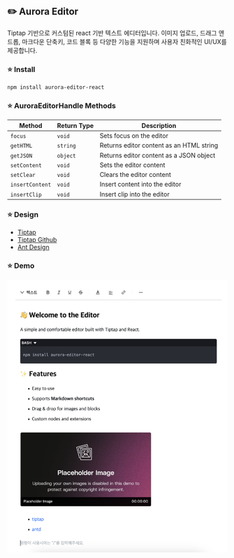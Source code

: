 ## ✏️ Aurora Editor

Tiptap 기반으로 커스텀된 react 기반 텍스트 에디터입니다.
이미지 업로드, 드래그 앤 드롭, 마크다운 단축키, 코드 블록 등 다양한 기능을 지원하며 사용자 친화적인 UI/UX를 제공합니다.

### ⭐️ Install

```bash
npm install aurora-editor-react
```

### ⭐️ AuroraEditorHandle Methods

| Method          | Return Type | Description                              |
| --------------- | ----------- | ---------------------------------------- |
| `focus`         | `void`      | Sets focus on the editor                 |
| `getHTML`       | `string`    | Returns editor content as an HTML string |
| `getJSON`       | `object`    | Returns editor content as a JSON object  |
| `setContent`    | `void`      | Sets the editor content                  |
| `setClear`      | `void`      | Clears the editor content                |
| `insertContent` | `void`      | Insert content into the editor           |
| `insertClip`    | `void`      | Insert clip into the editor              |

### ⭐️ Design

-   [Tiptap](https://tiptap.dev)
-   [Tiptap Github](https://github.com/ueberdosis/tiptap)
-   [Ant Design](https://ant.design)

### ⭐️ Demo

![Aurora Editor Screenshot](./image.png)
